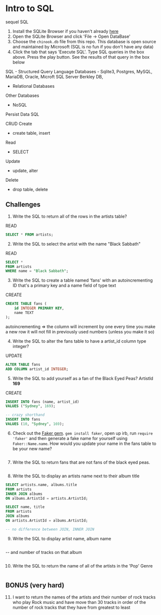 # Intro to SQL

sequel
SQL

1. Install the SQLite Browser if you haven't already [here](http://sqlitebrowser.org/)
2. Open the SQLite Browser and click 'File -> Open DataBase'
3. Choose the `chinook.db` file from this repo. This database is open source and maintained by Microsoft (SQL is no fun if you don't have any data)
4. Click the tab that says 'Execute SQL'. Type SQL queries in the box above. Press the play button. See the results of that query in the box below


SQL - Structured Query Language
Databases - Sqlite3, Postgres, MySQL, MariaDB, Oracle, Microft SQL Server
Berkley DB,
- Relational Databases

Other Databases
- NoSQL

Persist Data
SQL

CRUD
Create
- create table, insert

Read
- SELECT

Update
- update, alter

Delete
- drop table, delete

## Challenges

1. Write the SQL to return all of the rows in the artists table?

READ
```SQL
SELECT * FROM artists;
```

2. Write the SQL to select the artist with the name "Black Sabbath"

READ
```SQL
SELECT *
FROM artists
WHERE name = "Black Sabbath";
```

3. Write the SQL to create a table named 'fans'
 with an autoincrementing ID that's a primary key
 and a name field of type text

CREATE
```sql
CREATE TABLE fans (
	id INTEGER PRIMARY KEY,
	name TEXT
);
```

autoincrementing => the column will increment by one every time you make a new row
it will not fill in previously used numbers (unless you make it so)

4. Write the SQL to alter the fans table to have a artist_id column type integer?

UPDATE
```sql
ALTER TABLE fans
ADD COLUMN artist_id INTEGER;
```

5. Write the SQL to add yourself as a fan of the Black Eyed Peas? ArtistId **169**

CREATE
```sql
INSERT INTO fans (name, artist_id)
VALUES ("Sydney", 169);

-- crazy shorthand
INSERT INTO fans
VALUES (10, "Sydney", 169);
```

6. Check out the [Faker gem](https://github.com/stympy/faker). `gem install faker`, open up irb, run `require 'faker'` and then generate a fake name for yourself using `Faker::Name.name`. How would you update your name in the fans table to be your new name?

   ```sql

   ```

7. Write the SQL to return fans that are not fans of the black eyed peas.

```sql

```

8. Write the SQL to display an artists name next to their album title

```sql
SELECT artists.name, albums.title
FROM artists
INNER JOIN albums
ON albums.ArtistId = artists.ArtistId;

SELECT name, title
FROM artists
JOIN albums
ON artists.ArtistId = albums.ArtistId;

-- no difference between JOIN, INNER JOIN
```

9. Write the SQL to display artist name, album name

```sql

```

-- and number of tracks on that album

```sql

```


10. Write the SQL to return the name of all of the artists in the 'Pop' Genre

```sql

```

## BONUS (very hard)

11. I want to return the names of the artists and their number of rock tracks
    who play Rock music
    and have move than 30 tracks
    in order of the number of rock tracks that they have
    from greatest to least

```sql

```
